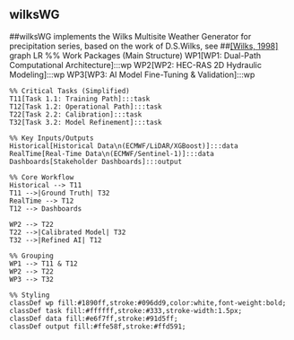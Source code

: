 ## wilksWG
##wilksWG implements the Wilks Multisite Weather Generator for precipitation series, based on the work of D.S.Wilks, see 
##[[Wilks, 1998]](https://www.sciencedirect.com/science/article/pii/S0022169498001863?via%3Dihub)
graph LR
    %% Work Packages (Main Structure)
    WP1[WP1: Dual-Path Computational Architecture]:::wp
    WP2[WP2: HEC-RAS 2D Hydraulic Modeling]:::wp
    WP3[WP3: AI Model Fine-Tuning & Validation]:::wp
    
    %% Critical Tasks (Simplified)
    T11[Task 1.1: Training Path]:::task
    T12[Task 1.2: Operational Path]:::task
    T22[Task 2.2: Calibration]:::task
    T32[Task 3.2: Model Refinement]:::task
    
    %% Key Inputs/Outputs
    Historical[Historical Data\n(ECMWF/LiDAR/XGBoost)]:::data
    RealTime[Real-Time Data\n(ECMWF/Sentinel-1)]:::data
    Dashboards[Stakeholder Dashboards]:::output
    
    %% Core Workflow
    Historical --> T11
    T11 -->|Ground Truth| T32
    RealTime --> T12
    T12 --> Dashboards
    
    WP2 --> T22
    T22 -->|Calibrated Model| T32
    T32 -->|Refined AI| T12
    
    %% Grouping
    WP1 --> T11 & T12
    WP2 --> T22
    WP3 --> T32
    
    %% Styling
    classDef wp fill:#1890ff,stroke:#096dd9,color:white,font-weight:bold;
    classDef task fill:#ffffff,stroke:#333,stroke-width:1.5px;
    classDef data fill:#e6f7ff,stroke:#91d5ff;
    classDef output fill:#ffe58f,stroke:#ffd591;
